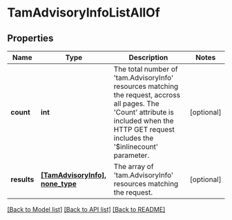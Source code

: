 # TamAdvisoryInfoListAllOf

## Properties
Name | Type | Description | Notes
------------ | ------------- | ------------- | -------------
**count** | **int** | The total number of &#39;tam.AdvisoryInfo&#39; resources matching the request, accross all pages. The &#39;Count&#39; attribute is included when the HTTP GET request includes the &#39;$inlinecount&#39; parameter. | [optional] 
**results** | [**[TamAdvisoryInfo], none_type**](TamAdvisoryInfo.md) | The array of &#39;tam.AdvisoryInfo&#39; resources matching the request. | [optional] 

[[Back to Model list]](../README.md#documentation-for-models) [[Back to API list]](../README.md#documentation-for-api-endpoints) [[Back to README]](../README.md)


